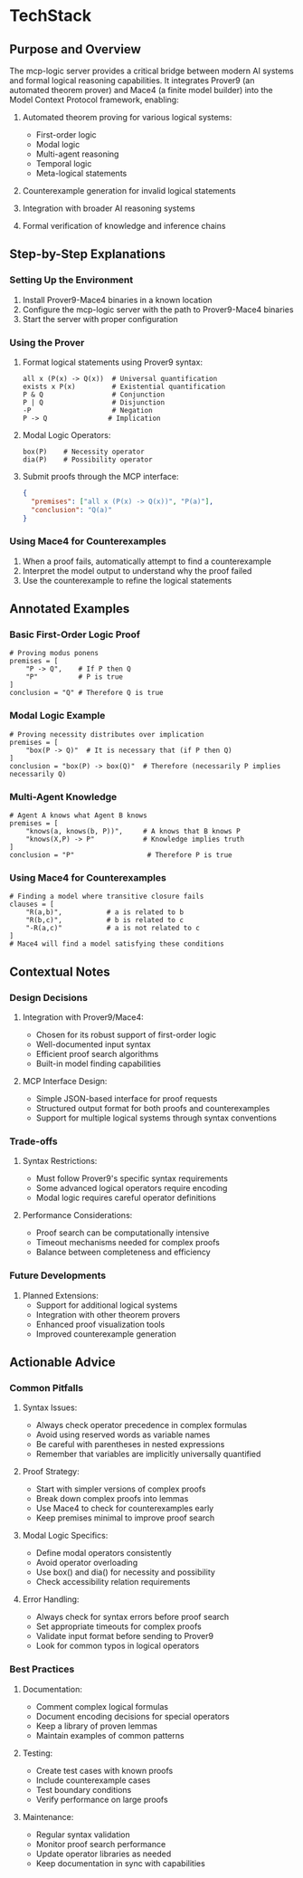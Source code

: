 # TechStack

## Purpose and Overview
The mcp-logic server provides a critical bridge between modern AI systems and formal logical reasoning capabilities. It integrates Prover9 (an automated theorem prover) and Mace4 (a finite model builder) into the Model Context Protocol framework, enabling:

1. Automated theorem proving for various logical systems:
   - First-order logic
   - Modal logic
   - Multi-agent reasoning
   - Temporal logic
   - Meta-logical statements

2. Counterexample generation for invalid logical statements
3. Integration with broader AI reasoning systems
4. Formal verification of knowledge and inference chains

## Step-by-Step Explanations

### Setting Up the Environment
1. Install Prover9-Mace4 binaries in a known location
2. Configure the mcp-logic server with the path to Prover9-Mace4 binaries
3. Start the server with proper configuration

### Using the Prover
1. Format logical statements using Prover9 syntax:
   ```
   all x (P(x) -> Q(x))  # Universal quantification
   exists x P(x)         # Existential quantification
   P & Q                 # Conjunction
   P | Q                 # Disjunction
   -P                    # Negation
   P -> Q               # Implication
   ```

2. Modal Logic Operators:
   ```
   box(P)    # Necessity operator
   dia(P)    # Possibility operator
   ```

3. Submit proofs through the MCP interface:
   ```json
   {
     "premises": ["all x (P(x) -> Q(x))", "P(a)"],
     "conclusion": "Q(a)"
   }
   ```

### Using Mace4 for Counterexamples
1. When a proof fails, automatically attempt to find a counterexample
2. Interpret the model output to understand why the proof failed
3. Use the counterexample to refine the logical statements

## Annotated Examples

### Basic First-Order Logic Proof
```
# Proving modus ponens
premises = [
    "P -> Q",    # If P then Q
    "P"          # P is true
]
conclusion = "Q" # Therefore Q is true
```

### Modal Logic Example
```
# Proving necessity distributes over implication
premises = [
    "box(P -> Q)"  # It is necessary that (if P then Q)
]
conclusion = "box(P) -> box(Q)"  # Therefore (necessarily P implies necessarily Q)
```

### Multi-Agent Knowledge
```
# Agent A knows what Agent B knows
premises = [
    "knows(a, knows(b, P))",     # A knows that B knows P
    "knows(X,P) -> P"            # Knowledge implies truth
]
conclusion = "P"                  # Therefore P is true
```

### Using Mace4 for Counterexamples
```
# Finding a model where transitive closure fails
clauses = [
    "R(a,b)",           # a is related to b
    "R(b,c)",           # b is related to c
    "-R(a,c)"           # a is not related to c
]
# Mace4 will find a model satisfying these conditions
```

## Contextual Notes

### Design Decisions
1. Integration with Prover9/Mace4:
   - Chosen for its robust support of first-order logic
   - Well-documented input syntax
   - Efficient proof search algorithms
   - Built-in model finding capabilities

2. MCP Interface Design:
   - Simple JSON-based interface for proof requests
   - Structured output format for both proofs and counterexamples
   - Support for multiple logical systems through syntax conventions

### Trade-offs
1. Syntax Restrictions:
   - Must follow Prover9's specific syntax requirements
   - Some advanced logical operators require encoding
   - Modal logic requires careful operator definitions

2. Performance Considerations:
   - Proof search can be computationally intensive
   - Timeout mechanisms needed for complex proofs
   - Balance between completeness and efficiency

### Future Developments
1. Planned Extensions:
   - Support for additional logical systems
   - Integration with other theorem provers
   - Enhanced proof visualization tools
   - Improved counterexample generation

## Actionable Advice

### Common Pitfalls
1. Syntax Issues:
   - Always check operator precedence in complex formulas
   - Avoid using reserved words as variable names
   - Be careful with parentheses in nested expressions
   - Remember that variables are implicitly universally quantified

2. Proof Strategy:
   - Start with simpler versions of complex proofs
   - Break down complex proofs into lemmas
   - Use Mace4 to check for counterexamples early
   - Keep premises minimal to improve proof search

3. Modal Logic Specifics:
   - Define modal operators consistently
   - Avoid operator overloading
   - Use box() and dia() for necessity and possibility
   - Check accessibility relation requirements

4. Error Handling:
   - Always check for syntax errors before proof search
   - Set appropriate timeouts for complex proofs
   - Validate input format before sending to Prover9
   - Look for common typos in logical operators

### Best Practices
1. Documentation:
   - Comment complex logical formulas
   - Document encoding decisions for special operators
   - Keep a library of proven lemmas
   - Maintain examples of common patterns

2. Testing:
   - Create test cases with known proofs
   - Include counterexample cases
   - Test boundary conditions
   - Verify performance on large proofs

3. Maintenance:
   - Regular syntax validation
   - Monitor proof search performance
   - Update operator libraries as needed
   - Keep documentation in sync with capabilities
